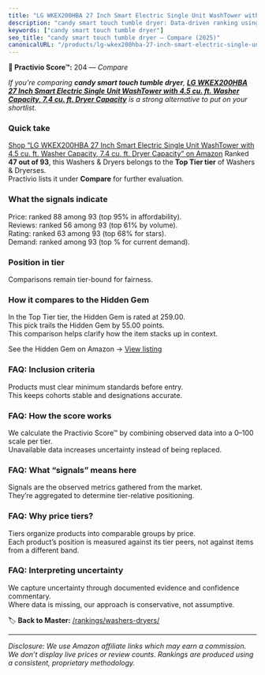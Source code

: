 ```yaml
---
title: "LG WKEX200HBA 27 Inch Smart Electric Single Unit WashTower with 4.5 cu. ft. Washer Capacity, 7.4 cu. ft. Dryer Capacity"
description: "candy smart touch tumble dryer: Data-driven ranking using the Practivio Score™. Positioned by quality, value, demand, findability, momentum."
keywords: ["candy smart touch tumble dryer"]
seo_title: "candy smart touch tumble dryer — Compare (2025)"
canonicalURL: "/products/lg-wkex200hba-27-inch-smart-electric-single-unit-washtower-with-45-cu-ft-washer-capacity-74-cu-ft-dryer-capacity-B08NHVTM2G/"
---
```


**🛒 Practivio Score™:** 204 — _Compare_


*If you're comparing **candy smart touch tumble dryer**, **[LG WKEX200HBA 27 Inch Smart Electric Single Unit WashTower with 4.5 cu. ft. Washer Capacity, 7.4 cu. ft. Dryer Capacity](https://www.amazon.com/dp/B08NHVTM2G?tag=practivio-20)** is a strong alternative to put on your shortlist.*
### Quick take
[Shop “LG WKEX200HBA 27 Inch Smart Electric Single Unit WashTower with 4.5 cu. ft. Washer Capacity, 7.4 cu. ft. Dryer Capacity” on Amazon](https://www.amazon.com/dp/B08NHVTM2G?tag=practivio-20)
Ranked **47 out of 93**, this Washers & Dryers belongs to the **Top Tier tier** of Washers & Dryerses.  
Practivio lists it under **Compare** for further evaluation.

### What the signals indicate
Price: ranked 88 among 93 (top 95% in affordability).  
Reviews: ranked 56 among 93 (top 61% by volume).  
Rating: ranked 63 among 93 (top 68% for stars).  
Demand: ranked  among 93 (top % for current demand).

### Position in tier
Comparisons remain tier-bound for fairness.

### How it compares to the Hidden Gem
In the Top Tier tier, the Hidden Gem is rated at 259.00.  
This pick trails the Hidden Gem by 55.00 points.  
This comparison helps clarify how the item stacks up in context.  

See the Hidden Gem on Amazon → [View listing](https://www.amazon.com/dp/B0C72WLSJ1?tag=practivio-20)

### FAQ: Inclusion criteria
Products must clear minimum standards before entry.  
This keeps cohorts stable and designations accurate.

### FAQ: How the score works
We calculate the Practivio Score™ by combining observed data into a 0–100 scale per tier.  
Unavailable data increases uncertainty instead of being replaced.

### FAQ: What “signals” means here
Signals are the observed metrics gathered from the market.  
They’re aggregated to determine tier-relative positioning.

### FAQ: Why price tiers?
Tiers organize products into comparable groups by price.  
Each product’s position is measured against its tier peers, not against items from a different band.

### FAQ: Interpreting uncertainty
We capture uncertainty through documented evidence and confidence commentary.  
Where data is missing, our approach is conservative, not assumptive.

<!-- Missing template for Compare/CompareWithinPriceClass -->


🏷️ **Back to Master:** [/rankings/washers-dryers/](/rankings/washers-dryers/)

---
_Disclosure: We use Amazon affiliate links which may earn a commission. We don’t display live prices or review counts. Rankings are produced using a consistent, proprietary methodology._
